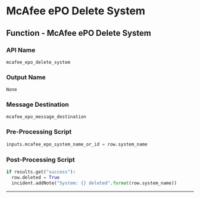 <!--
    DO NOT MANUALLY EDIT THIS FILE
    THIS FILE IS AUTOMATICALLY GENERATED WITH resilient-sdk codegen
-->

# McAfee ePO Delete System

## Function - McAfee ePO Delete System

### API Name
`mcafee_epo_delete_system`

### Output Name
`None`

### Message Destination
`mcafee_epo_message_destination`

### Pre-Processing Script
```python
inputs.mcafee_epo_system_name_or_id = row.system_name
```

### Post-Processing Script
```python
if results.get("success"):
  row.deleted = True
  incident.addNote("System: {} deleted".format(row.system_name))
```

---

